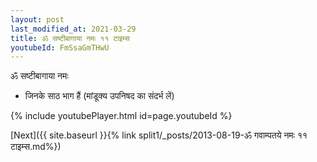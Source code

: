 ```yaml
---
layout: post
last_modified_at: 2021-03-29
title: ॐ सष्टीबागाया नमः ११ टाइम्स
youtubeId: FmSsaGmTHwU
---
```

 
 
 ॐ सष्टीबागाया नमः  
 
 -  जिनके साठ भाग हैं (मांडूक्य उपनिषद का संदर्भ लें) 
 
  
 
  
 
 
 
 
 
 


{% include youtubePlayer.html id=page.youtubeId %}
 
[Next]({{ site.baseurl }}{% link  split1/_posts/2013-08-19-ॐ गवाम्पतये नमः ११ टाइम्स.md%})
 
